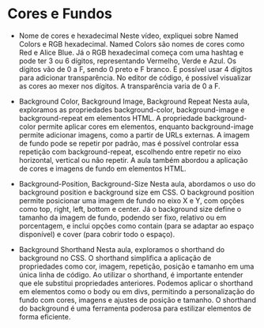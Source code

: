 # Cores e Fundos

* Nome de cores e hexadecimal
Neste vídeo, expliquei sobre Named Colors e RGB hexadecimal. Named Colors são nomes de cores como Red e Alice Blue. Já o RGB hexadecimal começa com uma hashtag e pode ter 3 ou 6 dígitos, representando Vermelho, Verde e Azul. Os dígitos vão de 0 a F, sendo 0 preto e F branco. É possível usar 4 dígitos para adicionar transparência. No editor de código, é possível visualizar as cores ao mexer nos dígitos. A transparência varia de 0 a F.

* Background Color, Background Image, Background Repeat
Nesta aula, exploramos as propriedades background-color, background-image e background-repeat em elementos HTML. A propriedade background-color permite aplicar cores em elementos, enquanto background-image permite adicionar imagens, como a partir de URLs externas. A imagem de fundo pode se repetir por padrão, mas é possível controlar essa repetição com background-repeat, escolhendo entre repetir no eixo horizontal, vertical ou não repetir. A aula também abordou a aplicação de cores e imagens de fundo em elementos HTML.

* Background-Position, Background-Size
Nesta aula, abordamos o uso do background position e background size em CSS. O background position permite posicionar uma imagem de fundo no eixo X e Y, com opções como top, right, left, bottom e center. Já o background size define o tamanho da imagem de fundo, podendo ser fixo, relativo ou em porcentagem, e inclui opções como contain (para se adaptar ao espaço disponível) e cover (para cobrir todo o espaço).

* Background Shorthand
Nesta aula, exploramos o shorthand do background no CSS. O shorthand simplifica a aplicação de propriedades como cor, imagem, repetição, posição e tamanho em uma única linha de código. Ao utilizar o shorthand, é importante entender que ele substitui propriedades anteriores. Podemos aplicar o shorthand em elementos como o body ou em divs, permitindo a personalização do fundo com cores, imagens e ajustes de posição e tamanho. O shorthand do background é uma ferramenta poderosa para estilizar elementos de forma eficiente.
